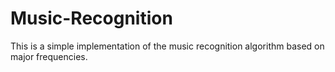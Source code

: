 # Music-Recognition
This is a simple implementation of the music recognition algorithm based on major frequencies.
